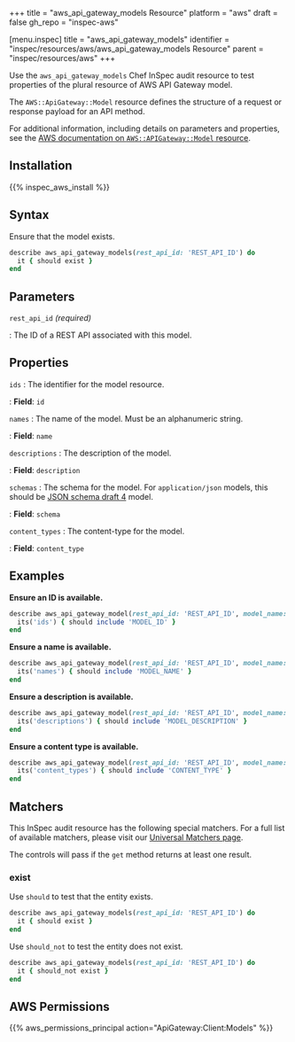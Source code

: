 +++
title = "aws_api_gateway_models Resource"
platform = "aws"
draft = false
gh_repo = "inspec-aws"

[menu.inspec]
title = "aws_api_gateway_models"
identifier = "inspec/resources/aws/aws_api_gateway_models Resource"
parent = "inspec/resources/aws"
+++

Use the `aws_api_gateway_models` Chef InSpec audit resource to test properties of the plural resource of AWS API Gateway model.

The `AWS::ApiGateway::Model` resource defines the structure of a request or response payload for an API method.

For additional information, including details on parameters and properties, see the [AWS documentation on `AWS::APIGateway::Model` resource](https://docs.aws.amazon.com/AWSCloudFormation/latest/UserGuide/aws-resource-apigateway-model.html).

## Installation

{{% inspec_aws_install %}}

## Syntax

Ensure that the model exists.

```ruby
describe aws_api_gateway_models(rest_api_id: 'REST_API_ID') do
  it { should exist }
end
```

## Parameters

`rest_api_id` _(required)_

: The ID of a REST API associated with this model.

## Properties

`ids`
: The identifier for the model resource.

: **Field**: `id`

`names`
: The name of the model. Must be an alphanumeric string.

: **Field**: `name`

`descriptions`
: The description of the model.

: **Field**: `description`

`schemas`
: The schema for the model. For `application/json` models, this should be [JSON schema draft 4](https://tools.ietf.org/html/draft-zyp-json-schema-04) model.

: **Field**: `schema`

`content_types`
: The content-type for the model.

: **Field**: `content_type`

## Examples

**Ensure an ID is available.**

```ruby
describe aws_api_gateway_model(rest_api_id: 'REST_API_ID', model_name: 'MODEL_NAME') do
  its('ids') { should include 'MODEL_ID' }
end
```

**Ensure a name is available.**

```ruby
describe aws_api_gateway_model(rest_api_id: 'REST_API_ID', model_name: 'MODEL_NAME') do
  its('names') { should include 'MODEL_NAME' }
end
```

**Ensure a description is available.**

```ruby
describe aws_api_gateway_model(rest_api_id: 'REST_API_ID', model_name: 'MODEL_NAME') do
  its('descriptions') { should include 'MODEL_DESCRIPTION' }
end
```

**Ensure a content type is available.**

```ruby
describe aws_api_gateway_model(rest_api_id: 'REST_API_ID', model_name: 'MODEL_NAME') do
  its('content_types') { should include 'CONTENT_TYPE' }
end
```

## Matchers

This InSpec audit resource has the following special matchers. For a full list of available matchers, please visit our [Universal Matchers page](https://www.inspec.io/docs/reference/matchers/).

The controls will pass if the `get` method returns at least one result.

### exist

Use `should` to test that the entity exists.

```ruby
describe aws_api_gateway_models(rest_api_id: 'REST_API_ID') do
  it { should exist }
end
```

Use `should_not` to test the entity does not exist.

```ruby
describe aws_api_gateway_models(rest_api_id: 'REST_API_ID') do
  it { should_not exist }
end
```

## AWS Permissions

{{% aws_permissions_principal action="ApiGateway:Client:Models" %}}
